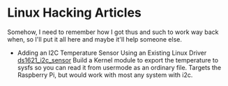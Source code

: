 Linux Hacking Articles
====

Somehow, I need to remember how I got thus and such to work way back when, so I'll put it all here and maybe it'll help someone else.


* Adding an I2C Temperature Sensor Using an Existing Linux Driver [ds1621_i2c_sensor](/ds1621_i2c_sensor.md) 
 Build a Kernel module to export the temperature to sysfs so you can read it from usermode as an ordinary file. Targets the Raspberry Pi, but would work with most any system with i2c.

